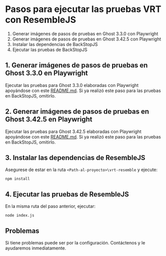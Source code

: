 # Pasos para ejecutar las pruebas VRT con ResembleJS
1. Generar imágenes de pasos de pruebas en Ghost 3.3.0 con Playwright
2. Generar imágenes de pasos de pruebas en Ghost 3.42.5 con Playwright
3. Instalar las dependencias de BackStopJS
4. Ejecutar las pruebas de BackStopJS

## 1. Generar imágenes de pasos de pruebas en Ghost 3.3.0 en Playwright
Ejecutar las pruebas para Ghost 3.3.0 elaboradas con Playwright apoyándose con este [README.md](https://github.com/EdgarLunaG-442/EscenariosPruebas/tree/master/Playwright#readme). Si ya realizó este paso para las pruebas en BackStopJS, omitirlo.

## 2. Generar imágenes de pasos de pruebas en Ghost 3.42.5 en Playwright
Ejecutar las pruebas para Ghost 3.42.5 elaboradas con Playwright apoyándose con este [README.md](https://github.com/EdgarLunaG-442/EscenariosPruebas/tree/master/Playwright#readme). Si ya realizó este paso para las pruebas en BackStopJS, omitirlo.

## 3. Instalar las dependencias de ResembleJS
Asegurese de estar en la ruta ```<Path-al-proyecto>\vrt-resemble``` y ejecute:

```npm install```

## 4. Ejecutar las pruebas de ResembleJS
En la misma ruta del paso anterior, ejecutar:

```node index.js```

## Problemas
Si tiene problemas puede ser por la configuración. Contáctenos y le ayudaremos inmediatamente.
